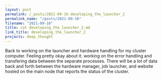 ```yaml
---
layout: post
permalink: /_posts/2021-09-16-developing_the_launcher_2
permalink_name: "/posts/2021-09-16"
filename: "2021-09-16"
title: cat developing_the_launcher_2.md
link_title: developing_the_launcher_2
projects: deep_thought
---
```

Back to working on the launcher and hardware handling for my cluster computer. Feeling pretty okay about it. working on the error handling and transfering data between the separate processes.
There will be a lot of data back and forth between the hardware manager, job launcher, and website hosted on the main node that reports the status of the cluster.
